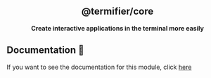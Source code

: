 <div align="center">

## @termifier/core
**Create interactive applications in the terminal more easily**

</div>

## Documentation 📝
If you want to see the documentation for this module, click [here](docs/modules.md)